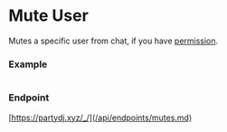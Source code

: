 # Mute User

Mutes a specific user from chat, if you have [permission](/api/roles.md).

### Example

```js

```

### Endpoint

[https://partydj.xyz/_/](/api/endpoints/mutes.md)